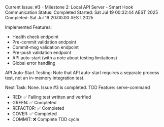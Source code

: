 Current Issue: #3 - Milestone 2: Local API Server - Smart Hook Communication
Status: Completed
Started: Sat Jul 19 00:32:44 AEST 2025
Completed: Sat Jul 19 20:00:00 AEST 2025

Implemented Features:
- Health check endpoint
- Pre-commit validation endpoint
- Commit-msg validation endpoint
- Pre-push validation endpoint
- API auto-start (with a note about testing limitations)
- Global error handling

API Auto-Start Testing: Note that API auto-start requires a separate process test, not an in-memory integration test.

Next Task: None. Issue #3 is completed.
TDD Feature: serve-command
- RED: ✅ Failing test written and verified
- GREEN: ✅ Completed
- REFACTOR: ✅ Completed
- COVER: ✅ Completed
- COMMIT: ❌ Complete TDD cycle
